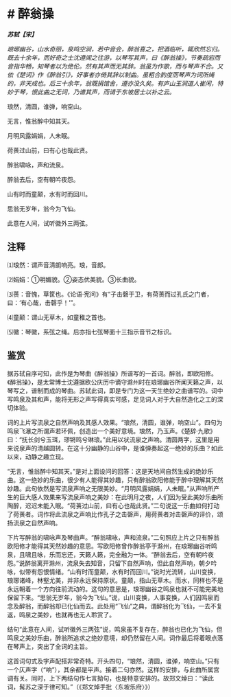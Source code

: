 # # 醉翁操

***苏轼【宋】***

*琅琊幽谷，山水奇丽，泉鸣空涧，若中音会，醉翁喜之，把酒临听，辄欣然忘归。既去十余年，而好奇之士沈遵闻之往游，以琴写其声，曰《醉翁操》，节奏疏宕而音指华畅，知琴者以为绝伦。然有其声而无其辞。翁虽为作歌，而与琴声不合。又依《楚词》作《醉翁引》，好事者亦倚其辞以制曲。虽粗合韵度而琴声为词所绳的，非天成也。后三十余年，翁既捐馆舍，遵亦没久矣。有庐山玉涧道人崔闲，特妙于琴，恨此曲之无词，乃谱其声，而请于东坡居士以补之云。*

琅然，清圆，谁弹，响空山。

无言，惟翁醉中知其天。

月明风露娟娟，人未眠。

荷蒉过山前，曰有心也哉此贤。

醉翁啸咏，声和流泉。

醉翁去后，空有朝吟夜怨。

山有时而童颠，水有时而回川。

思翁无岁年，翁今为飞仙。

此意在人间，试听徽外三两弦。

## 注释

⑴琅然：谓声音清朗响亮。琅，音郎。

⑵娟娟：①明媚貌。②姿态优美貌。③长曲貌。

⑶蒉：音愧，草筐也。《论语·宪问》有“子击磬于卫，有荷蒉而过孔氏之门者，曰：‘有心哉，击磬乎！’”。

⑷童颠：谓山无草木，如童稚之首也。

⑸徽：琴徽，系弦之绳。后亦指七弦琴面十三指示音节之标识。

## 鉴赏

据苏轼自序可知，此作是为琴曲《醉翁操》所谱写的一首词。醉翁，即欧阳修。《醉翁操》，是太常博士沈遵据欧公庆历中谪守滁州时在琅琊幽谷所闻天籁之声，以琴写之，谱制而成的琴曲。苏轼此词，即是专门为这一天生绝妙之曲谱写的。词中写鸣泉及其和声，能将无形之声写得真实可感，足见词人对于大自然造化之工的深切体验。

词的上片写流泉之自然声响及其感人效果。“琅然，清圆，谁弹，响空山”。四句为鸣泉飞瀑之所谓声若环佩，创造出一个美好意境。琅然，乃玉声。《楚辞·九歌》曰：“抚长剑兮玉珥，璆锵鸣兮琳琅。”此用以状流泉之声响。清圆两字，这里是用来说泉声的清越圆转。在这十分幽静的山谷中，是谁弹奏起这一绝妙的乐曲？如此以来，动静之趣立现。

“无言，惟翁醉中知其天。”是对上面设问的回答：这是天地间自然生成的绝妙乐曲。这一绝妙的乐曲，很少有人能得其妙趣，只有醉翁欧阳修能于醉中理解其天然妙趣。此句依然是写流泉声响之无限美妙。“月明风露娟娟，人未眠。”从声响所产生的巨大感人效果来写流泉声响之美妙：在此明月之夜，人们因为受此美妙乐曲所陶醉，迟迟未能入眠。“荷蒉过山前，曰有心也哉此贤。”二句说这一乐曲如何打动了荷蒉者。词作将此流泉之声响比作孔子之击磬声，用荷蒉者对击磬声的评价，颂扬流泉之自然声响。

下片写醉翁的啸咏声及琴曲声。“醉翁啸咏，声和流泉。”二句照应上片之只有醉翁欧阳修才能得其天然妙趣的意思。写欧阳修曾作醉翁亭于滁州，在琅琊幽谷听鸣泉，且啸且咏，乐而忘还，天籁人籁，完全融为一体。“醉翁去后，空有朝吟夜怨。”说醉翁离开滁州，流泉失去知音，只留下自然声响，但此自然声响，朝夕吟咏，似带有怨恨情绪。“山有时而童颠，水有时而回川。”说时光流转，山川变换，琅琊诸峰，林壑尤美，并非永远保持原状。童颠，指山无草木。而水，同样也不是永远朝着一个方向往前流动的。这句的意思是，琅琊幽谷之鸣泉也就不可能完美地保留下来。“思翁无岁年，翁今为飞仙。”说，山川变换，人事变换，人们因鸣泉而念及醉翁，而醉翁却已化仙而去。此处用“飞仙”之典，谓醉翁化为飞仙，一去不复返，鸣泉之美妙，也就再也无人聆赏了。

结句“此意在人间，试听徽外三两弦”说，鸣泉虽不复存在，醉翁也已化为飞仙，但鸣泉之美妙乐曲，醉翁所追求之绝妙意境，却仍然留在人间。词作最后将着眼点落在琴声上，突出了全词的主旨。

这首词句式及字声配搭非常奇特。开头四句，“琅然，清圆，谁弹，响空山。”只有一个仄声字（“响”），其余都是平声。接着二句亦然。这样的安排，与此曲所属宫调有关。同时，上下两结句作七言拗句，也是特意安排的。故郑文焯曰：“读此词，髯苏之深于律可知。”（《郑文焯手批〈东坡乐府〉》）
